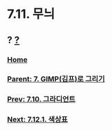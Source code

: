 # 7.11. 무늬
## ? [?]()

### [Home](./00-home.md)
### [Parent: 7. GIMP(김프)로 그리기](./07-00-painting-with-gimp.md)
### [Prev: 7.10. 그라디언트](./07-10-gradients.md)
### [Next: 7.12.1. 색상표](./07-12-01-colormap.md)
